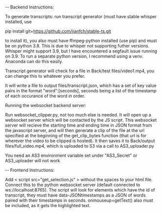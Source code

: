 -- Backend Instructions:


To generate transcripts: run transcript generator (must have stable whisper installed, use 

pip install git+https://github.com/jianfch/stable-ts.git 

to install it), you also must have ffmpeg-python installed (use pip) and must be on python 3.8. This is due to whisper not supporting futher versions. Whisper might support 3.9, but I have encountered a segfault issue running on 3.9. To run a separate python version, I recommend using a venv. Anaconda can do this easily. 

Transcript generator will check for a file in Back/test files/video1.mp4, you can change this to whatever you prefer.

It will write a file to output files/transcript.json, which has a set of key value pairs in the format "word":[seconds], seconds being a list of the timestamp of each occurance of the word in order.


Running the websocket backend server:

Run websocket_clipper.py, not too much else is needed. It will open up a websocket server which will be contacted by the JS script. This websocket server will recieve the starting time and ending time in JSON format from the javascript server, and will then generate a clip of the file at the url specified at the beginning of the get_clip_bytes function (that url is for wherever the video to be clipped is hosted). It then saves it to Back/output files/full_video.mp4, which is uploaded to S3 via a call to AS3_uploader.py

You need an AS3 environment variable set under "AS3_Secret" or AS3_uploader will not work



-- Frontend Instructions:

Add < script src="get_selection.js" > without the spaces to your html file. Connect this to the python websocket server (default connected to ws://localhost:8765). The script will look for elements which have the id of transcript, they must have data-JSONtimestamps as a JSON of words paired with their timestamps in seconds. onmouseup=getText() also must be included, as it gets the highlighted text.


